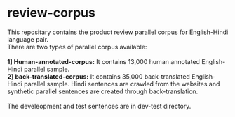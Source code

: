 # review-corpus
This repositary contains the product review parallel corpus for English-Hindi language pair.<br />
There are two types of parallel corpus available:<br />
<br />
**1] Human-annotated-corpus:** It contains 13,000 human annotated English-Hindi parallel sample.<br />
**2] back-translated-corpus:** It contains 35,000 back-translated English-Hindi parallel sample. Hindi sentences are crawled from the websites and synthetic parallel sentences are created through back-translation.<br />
<br />
The develeopment and test sentences are in dev-test directory.
